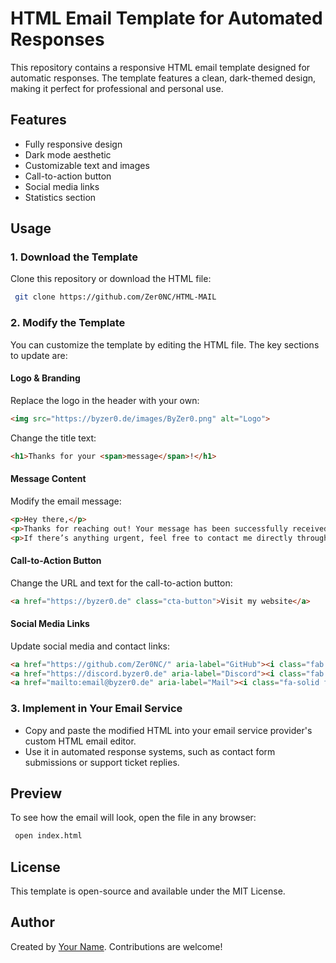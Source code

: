 # HTML Email Template for Automated Responses

This repository contains a responsive HTML email template designed for automatic responses. The template features a clean, dark-themed design, making it perfect for professional and personal use.

## Features
- Fully responsive design
- Dark mode aesthetic
- Customizable text and images
- Call-to-action button
- Social media links
- Statistics section

## Usage
### 1. Download the Template
Clone this repository or download the HTML file:
```sh
 git clone https://github.com/Zer0NC/HTML-MAIL
```

### 2. Modify the Template
You can customize the template by editing the HTML file. The key sections to update are:

#### **Logo & Branding**
Replace the logo in the header with your own:
```html
<img src="https://byzer0.de/images/ByZer0.png" alt="Logo">
```
Change the title text:
```html
<h1>Thanks for your <span>message</span>!</h1>
```

#### **Message Content**
Modify the email message:
```html
<p>Hey there,</p>
<p>Thanks for reaching out! Your message has been successfully received, and I’ll get back to you as soon as possible.</p>
<p>If there’s anything urgent, feel free to contact me directly through one of the channels below.</p>
```

#### **Call-to-Action Button**
Change the URL and text for the call-to-action button:
```html
<a href="https://byzer0.de" class="cta-button">Visit my website</a>
```

#### **Social Media Links**
Update social media and contact links:
```html
<a href="https://github.com/Zer0NC/" aria-label="GitHub"><i class="fab fa-github"></i></a>
<a href="https://discord.byzer0.de" aria-label="Discord"><i class="fab fa-discord"></i></a>
<a href="mailto:email@byzer0.de" aria-label="Mail"><i class="fa-solid fa-envelope"></i></a>
```

### 3. Implement in Your Email Service
- Copy and paste the modified HTML into your email service provider's custom HTML email editor.
- Use it in automated response systems, such as contact form submissions or support ticket replies.

## Preview
To see how the email will look, open the file in any browser:
```sh
 open index.html
```

## License
This template is open-source and available under the MIT License.

## Author
Created by [Your Name](https://ByZer0.de). Contributions are welcome!

